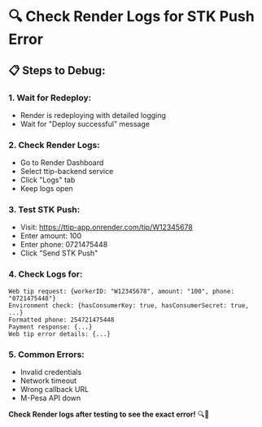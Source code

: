 # 🔍 Check Render Logs for STK Push Error

## 📋 **Steps to Debug:**

### 1. **Wait for Redeploy:**
- Render is redeploying with detailed logging
- Wait for "Deploy successful" message

### 2. **Check Render Logs:**
- Go to Render Dashboard
- Select ttip-backend service
- Click "Logs" tab
- Keep logs open

### 3. **Test STK Push:**
- Visit: https://ttip-app.onrender.com/tip/W12345678
- Enter amount: 100
- Enter phone: 0721475448
- Click "Send STK Push"

### 4. **Check Logs for:**
```
Web tip request: {workerID: "W12345678", amount: "100", phone: "0721475448"}
Environment check: {hasConsumerKey: true, hasConsumerSecret: true, ...}
Formatted phone: 254721475448
Payment response: {...}
Web tip error details: {...}
```

### 5. **Common Errors:**
- Invalid credentials
- Network timeout
- Wrong callback URL
- M-Pesa API down

**Check Render logs after testing to see the exact error!** 🔍📱